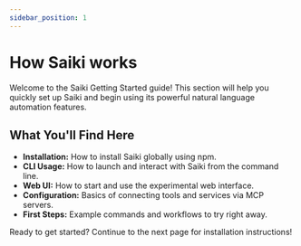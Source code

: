 ```yaml
---
sidebar_position: 1
---
```


# How Saiki works

Welcome to the Saiki Getting Started guide! This section will help you quickly set up Saiki and begin using its powerful natural language automation features.

## What You'll Find Here

- **Installation:** How to install Saiki globally using npm.
- **CLI Usage:** How to launch and interact with Saiki from the command line.
- **Web UI:** How to start and use the experimental web interface.
- **Configuration:** Basics of connecting tools and services via MCP servers.
- **First Steps:** Example commands and workflows to try right away.

Ready to get started? Continue to the next page for installation instructions! 